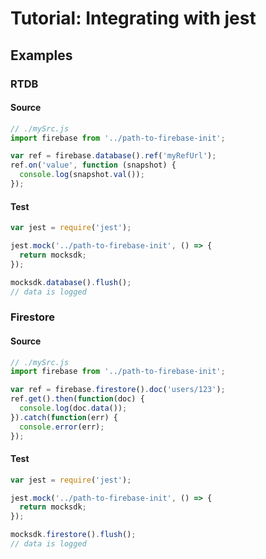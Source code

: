 # Tutorial: Integrating with jest

## Examples

### RTDB

#### Source
```js
// ./mySrc.js
import firebase from '../path-to-firebase-init';

var ref = firebase.database().ref('myRefUrl');
ref.on('value', function (snapshot) {
  console.log(snapshot.val());
});
```

#### Test
```js
var jest = require('jest');

jest.mock('../path-to-firebase-init', () => {
  return mocksdk;
});

mocksdk.database().flush();
// data is logged
```

### Firestore

#### Source

```js
// ./mySrc.js
import firebase from '../path-to-firebase-init';

var ref = firebase.firestore().doc('users/123');
ref.get().then(function(doc) {
  console.log(doc.data());
}).catch(function(err) {
  console.error(err);
});
```

#### Test

```js
var jest = require('jest');

jest.mock('../path-to-firebase-init', () => {
  return mocksdk;
});

mocksdk.firestore().flush();
// data is logged
```
